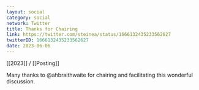 ```yaml
---
layout: social
category: social
network: Twitter
title: Thanks for Chairing
link: https://twitter.com/steinea/status/1666132435233562627
twitterID: 1666132435233562627
date: 2023-06-06
---
```


[[2023]] / [[Posting]]

Many thanks to @ahbraithwaite for chairing and facilitating this wonderful discussion.
